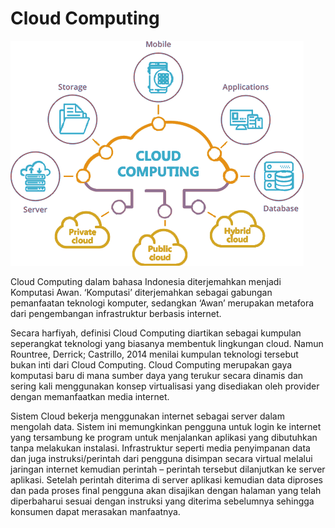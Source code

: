 # Cloud Computing

![cloud computing](https://github.com/hudaimi/tekn-cloud-computing/blob/master/minggu-01/Gambar1.png)

Cloud Computing dalam bahasa Indonesia diterjemahkan menjadi Komputasi Awan. ‘Komputasi’ diterjemahkan sebagai gabungan pemanfaatan teknologi komputer, sedangkan ‘Awan’ merupakan metafora dari pengembangan infrastruktur berbasis internet.

Secara harfiyah, definisi Cloud Computing diartikan sebagai kumpulan seperangkat teknologi yang biasanya membentuk lingkungan cloud. Namun Rountree, Derrick; Castrillo, 2014 menilai kumpulan teknologi tersebut bukan inti dari Cloud Computing. Cloud Computing merupakan gaya komputasi baru di mana sumber daya yang terukur secara dinamis dan sering kali menggunakan konsep virtualisasi yang disediakan oleh provider dengan memanfaatkan media internet. 

Sistem Cloud bekerja menggunakan internet sebagai server dalam mengolah data. Sistem ini memungkinkan pengguna untuk login ke internet yang tersambung ke program untuk menjalankan aplikasi yang dibutuhkan tanpa melakukan instalasi. Infrastruktur seperti media penyimpanan data dan juga instruksi/perintah dari pengguna disimpan secara virtual melalui jaringan internet kemudian perintah – perintah tersebut dilanjutkan ke server aplikasi. Setelah perintah diterima di server aplikasi kemudian data diproses dan pada proses final pengguna akan disajikan dengan halaman yang telah diperbaharui sesuai dengan instruksi yang diterima sebelumnya sehingga konsumen dapat merasakan manfaatnya.